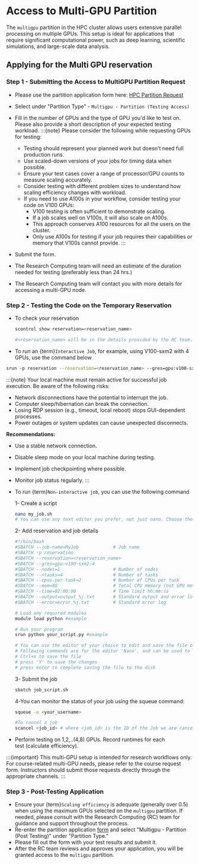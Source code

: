 # Access to Multi-GPU Partition
The `multigpu` partition in the HPC cluster allows users extensive parallel processing on multiple GPUs. This setup is ideal for applications that require significant computational power, such as deep learning, scientific simulations, and large-scale data analysis.

## Applying for the Multi GPU reservation

### Step 1 - Submitting the Access to MultiGPU Partition Request

- Please use the partition application form here: [HPC Partition Request](https://bit.ly/NURC-PartitionAccess)
- Select under "Partition Type" - `Multigpu - Partition (Testing Access)`
- Fill in the number of GPUs and the type of GPU you'd like to test on. Please also provide a short description of your expected testing workload.
:::{note}
   Please consider the following while requesting GPUs for testing:
   - Testing should represent your planned work but doesn't need full production runs.
   - Use scaled-down versions of your jobs for timing data when possible.
   - Ensure your test cases cover a range of processor/GPU counts to measure scaling accurately.
   - Consider testing with different problem sizes to understand how scaling efficiency changes with workload.
   - If you need to use A100s in your workflow, consider testing your code on V100 GPUs:
     * V100 testing is often sufficient to demonstrate scaling.
     * If a job scales well on V100s, it will also scale on A100s.
     * This approach conserves A100 resources for all the users on the cluster.
     * Only use A100s for testing if your job requires their capabilities or memory that V100s cannot provide.
:::


- Submit the form.
- The Research Computing team will need an estimate of the duration needed for testing (preferably less than 24 hrs.)
- The Research Computing team will contact you with more details for accessing a multi-GPU node. 

### Step 2 - Testing the Code on the Temporary Reservation

- To check your reservation
    
    ```bash
    scontrol show reservation=<reservation_name>
    
    #<reservation_name> will be in the details provided by the RC team.
    ```
    
- To run an {term}`Interactive Job`, for example, using V100-sxm2 with 4 GPUs, use the command below

```bash
srun -p reservation --reservation=<reservation_name> --gres=gpu:v100-sxm2:4 --time=24:00:00 -N 1 --pty /bin/bash
```

:::{note}
   Your local machine must remain active for successful job execution. Be aware of the following risks:
   - Network disconnections have the potential to interrupt the job.
   - Computer sleep/hibernation can break the connection.
   - Losing RDP session (e.g., timeout, local reboot) stops GUI-dependent processes.
   - Power outages or system updates can cause unexpected disconnects.

   **Recommendations:**
   - Use a stable network connection.
   - Disable sleep mode on your local machine during testing.
   - Implement job checkpointing where possible.
   - Monitor job status regularly.
:::
- To run {term}`Non-interactive job`, you can use the following command
    
    1- Create a script
    
    ```bash
    nano my_job.sh 
    # You can use any text editor you prefer, not just nano. Choose the editor you're most comfortable with for modifying files. 
    ```
    
    2- Add reservation and job details
    
    ```bash
    #!/bin/bash
    #SBATCH --job-name=MyJob             # Job name
    #SBATCH -p reservation
    #SBATCH --reservation=<reservation_name>
    #SBATCH --gres=gpu:v100-sxm2:4
    #SBATCH --nodes=1                    # Number of nodes
    #SBATCH --ntasks=4                   # Number of tasks
    #SBATCH --cpus-per-task=2            # Number of CPUs per task
    #SBATCH --mem=8G                     # Total CPU memory (not GPU memory)
    #SBATCH --time=02:00:00              # Time limit hh:mm:ss
    #SBATCH --output=output_%j.txt       # Standard output and error log
    #SBATCH --error=error_%j.txt         # Standard error log
    
    # Load any required modules
    module load python #example
    
    # Run your program
    srun python your_script.py #example

    # You can use the editor of your choice to edit and save the file on the cluster.
    # Following commands are for the editor 'Nano', and can be used to write this script to disk
    # Ctrl+x to save the file 
    # press 'Y' to save the changes
    # press enter to complete saving the file to the disk
    ```
    
    3- Submit the job 
    
    ```bash
    sbatch job_script.sh
    ```
    
    4-You can monitor the status of your job using the squeue command:
    
    ```bash
    squeue -u <your_username>
    
    #To cancel a job
    scancel <job_id> # where <job_id> is the ID of the Job we are canceling
    ```
- Perform testing on 1,2,..(4,8) GPUs. Record runtimes for each test (calculate efficiency).

:::{important}
This multi-GPU setup is intended for research workflows only. For course-related multi-GPU needs, please refer to the course request form. Instructors should submit those requests directly through the appropriate channels.
:::

### Step 3 - Post-Testing Application

- Ensure your {term}`Scaling efficiency` is adequate (generally over 0.5) when using the maximum GPUs selected on the `multigpu` partition⁠. If needed, please consult with the Research Computing (RC) team for guidance and support throughout the process⁠.
- Re-enter the partition application [form](https://bit.ly/NURC-PartitionAccess) and select "Multigpu - Partition (Post Testing)" under "Partition Type."
- Please fill out the form with your test results and submit it.
- After the RC team reviews and approves your application, you will be granted access to the `multigpu` partition.
